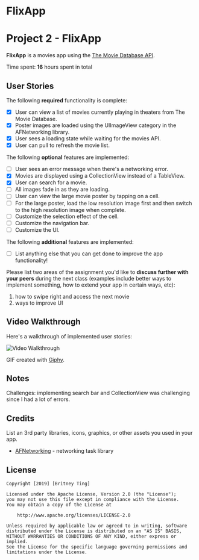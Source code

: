 # FlixApp

# Project 2 - FlixApp

**FlixApp** is a movies app using the [The Movie Database API](http://docs.themoviedb.apiary.io/#).

Time spent: **16** hours spent in total

## User Stories

The following **required** functionality is complete:

- [x] User can view a list of movies currently playing in theaters from The Movie Database.
- [x] Poster images are loaded using the UIImageView category in the AFNetworking library.
- [x] User sees a loading state while waiting for the movies API.
- [x] User can pull to refresh the movie list.

The following **optional** features are implemented:

- [ ] User sees an error message when there's a networking error.
- [x] Movies are displayed using a CollectionView instead of a TableView.
- [x] User can search for a movie.
- [ ] All images fade in as they are loading.
- [ ] User can view the large movie poster by tapping on a cell.
- [ ] For the large poster, load the low resolution image first and then switch to the high resolution image when complete.
- [ ] Customize the selection effect of the cell.
- [ ] Customize the navigation bar.
- [ ] Customize the UI.

The following **additional** features are implemented:

- [ ] List anything else that you can get done to improve the app functionality!

Please list two areas of the assignment you'd like to **discuss further with your peers** during the next class (examples include better ways to implement something, how to extend your app in certain ways, etc):

1. how to swipe right and access the next movie
2. ways to improve UI

## Video Walkthrough

Here's a walkthrough of implemented user stories:

<img src='https://media.giphy.com/media/Pmj9oVkXvr7FKhc71m/giphy.gif' title='Video Walkthrough' width='' alt='Video Walkthrough' />

GIF created with [Giphy](http://www.giphy.com).

## Notes

Challenges: implementing search bar and CollectionView was challenging since I had a lot of errors. 

## Credits

List an 3rd party libraries, icons, graphics, or other assets you used in your app.

- [AFNetworking](https://github.com/AFNetworking/AFNetworking) - networking task library

## License

    Copyright [2019] [Britney Ting]

    Licensed under the Apache License, Version 2.0 (the "License");
    you may not use this file except in compliance with the License.
    You may obtain a copy of the License at

        http://www.apache.org/licenses/LICENSE-2.0

    Unless required by applicable law or agreed to in writing, software
    distributed under the License is distributed on an "AS IS" BASIS,
    WITHOUT WARRANTIES OR CONDITIONS OF ANY KIND, either express or implied.
    See the License for the specific language governing permissions and
    limitations under the License.
